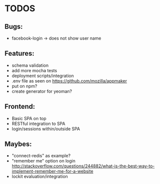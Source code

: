 TODOS
=====

Bugs:
-----

- facebook-login -> does not show user name

Features:
---------

- schema validation
- add more mocha tests
- deployment scripts/integration
- .env file as seen on https://github.com/mozilla/appmaker
- put on npm?
- create generator for yeoman?

Frontend:
---------

- Basic SPA on top
- RESTful integration to SPA
- login/sessions within/outside SPA

Maybes:
-------

- "connect-redis" as example?
- "remember me" option on login http://stackoverflow.com/questions/244882/what-is-the-best-way-to-implement-remember-me-for-a-website
- lockit evaluation/integration

